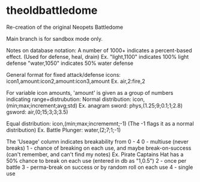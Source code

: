 # theoldbattledome
Re-creation of the original Neopets Battledome

Main branch is for sandbox mode only.

Notes on database notation:
A number of 1000+ indicates a percent-based effect. (Used for defense, heal, drain)
Ex. "light,1100" indicates 100% light defense
  "water,1050" indicates 50% water defense
 
General format for fixed attack/defense icons:
icon1,amount:icon2,amount:icon3,amount
Ex. air,2:fire,2

For variable icon amounts, 'amount' is given as a group of numbers indicating range+distrubution:
Normal distribution: icon,(min;max;increment;avg;std)
  Ex. anagram sword: phys,(1.25;9;0.1;1;2.8)
    gsword: air,(0;15;3;3;3.5)

Equal distribution: icon,(min;max;incrememnt;-1) (The -1 flags it as a normal distribution)
Ex. Battle Plunger: water,(2;7;1;-1)

The 'Useage' column indicates breakability from 0 - 4
0 - multiuse (never breaks)
1 - chance of breaking on each use, and maybe break-on-success (can't remember, and can't find my notes)
  Ex. Pirate Captains Hat has a 50% chance to break on each use (entered in db as "1,0.5")
2 - once per battle
3 - perma-break on success or by random roll on each use
4 - single use
